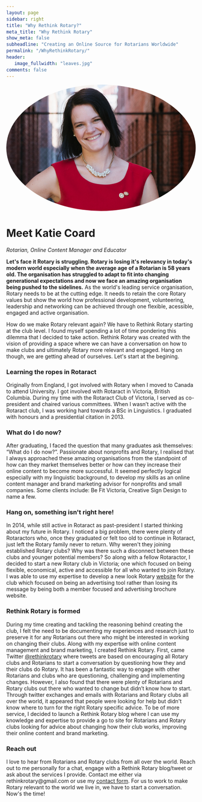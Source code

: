 ```yaml
---
layout: page
sidebar: right
title: "Why Rethink Rotary?"
meta_title: "Why Rethink Rotary"
show_meta: false
subheadline: "Creating an Online Source for Rotarians Worldwide"
permalink: "/WhyRethinkRotary/"
header:
   image_fullwidth: "leaves.jpg"
comments: false
---
```

<img src="/assets/img/katie.jpg" style='border-radius: 100%;'>

<h1>Meet Katie Coard</h1>
<span class="gray"><i>Rotarian, Online Content Manager and Educator</i></span>

<div class="social-icon-leadin">
    <a href="https://facebook.com/katiecoard">
      <i class="fa fa-facebook"></i>
    </a>
    <a href="mailto:katiebmcoard@gmail.com">
      <i class="fa fa-envelope-o"></i>
    </a> 
    <a href="https://ca.linkedin.com/in/katiecoard">
      <i class="fa fa-linkedin-square"></i>
    </a>
    <a href="https://twitter.com/RethinkRotary">
      <i class="fa fa-twitter"></i>
    </a>       
</div>	

<h7><b>Let's face it Rotary is struggling. Rotary is losing it's relevancy in today's modern world especially when the average age of a Rotarian is 58 years old. The organisation has struggled to adapt to fit into changing generational expectations and now we face an amazing organisation being pushed to the sidelines.</b></h7> As the world's leading service organisation, Rotary needs to be at the cutting edge. It needs to retain the core Rotary values but show the world how professional development, volunteering, leadership and networking can be achieved through one flexible, acessible, engaged and active organisation. 

How do we make Rotary relevant again? We have to Rethink Rotary starting at the club level. I found myself spending a lot of time pondering this dilemma that I decided to take action. Rethink Rotary was created with the vision of providing a space where we can have a conversation on how to make clubs and ultimately Rotary more relevant and engaged. Hang on though, we are getting ahead of ourselves. Let's start at the begining.

<h3><b>Learning the ropes in Rotaract</b></h3>
Originally from England, I got involved with Rotary when I moved to Canada to attend University. I got involved with Rotaract in Victoria, British Columbia. During my time with the Rotaract Club of Victoria, I served as co-president and chaired various committees. When I wasn’t active with the Rotaract club, I was working hard towards a BSc in Linguistics. I graduated with honours and a presidential citation in 2013.

<h3><b>What do I do now?</b></h3>
After graduating, I faced the question that many graduates ask themselves: “What do I do now?”. Passionate about nonprofits and Rotary, I realised that I always approached these amazing organisations from the standpoint of how can they market themselves better or how can they increase their online content to become more successful. It seemed perfectly logical especially with my linguistic background, to develop my skills as an online content manager and brand marketing advisor for nonprofits and small companies. Some clients include: Be Fit Victoria, Creative Sign Design to name a few. 

<h3><b>Hang on, something isn't right here!</b></h3>
In 2014, while still active in Rotaract as past-president I started thinking about my future in Rotary. I noticed a big problem, there were plenty of Rotaractors who, once they graduated or felt too old to continue in Rotaract, just left the Rotary family never to return. Why weren't they joining established Rotary clubs? Why was there such a disconnect between these clubs and younger potential members? So along with a fellow Rotaractor, I decided to start a new Rotary club in Victoria; one which focused on being flexible, economical, active and accessible for all who wanted to join Rotary. I was able to use my expertise to develop a new look Rotary <a href="https://www.victoriarotary.com">website</a> for the club which focused on being an advertising tool rather than losing its message by being both a member focused and advertising brochure website.  

<h3><b>Rethink Rotary is formed</b></h3>
During my time creating and tackling the reasoning behind creating the club, I felt the need to be documenting my experiences and research just to preserve it for any Rotarians out there who might be interested in working on changing their clubs. Along with my expertise with online content management and brand marketing, I created Rethink Rotary. First, came Twitter <a href="https://twitter.com/RethinkRotary">@rethinkrotary</a> where tweets are based on encouraging all Rotary clubs and Rotarians to start a conversation by questioning how they and their clubs do Rotary. It has been a fantastic way to engage with other Rotarians and clubs who are questioning, challenging and implementing changes. However, I also found that there were plenty of Rotarians and Rotary clubs out there who wanted to change but didn’t know how to start. Through twitter exchanges and emails with Rotarians and Rotary clubs all over the world, it appeared that people were looking for help but didn't know where to turn for the right Rotary specific advice. To be of more service, I decided to launch a Rethink Rotary blog where I can use my knowledge and expertise to provide a go to site for Rotarians and Rotary clubs looking for advice about changing how their club works, improving their online content and brand marketing.

<h3><b>Reach out</b></h3>
I love to hear from Rotarians and Rotary clubs from all over the world. Reach out to me personally for a chat, engage with a Rethink Rotary blog/tweet or ask about the services I provide. Contact me either via <a mailto="rethinkrotary@gmail.com">rethinkrotary@gmail.com</a> or use my <a href="/contact/">contact form</a>. For us to work to make Rotary relevant to the world we live in, we have to start a conversation. Now's the time!
